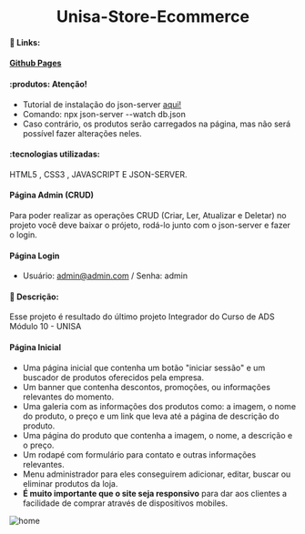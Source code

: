 <h1 align="center">Unisa-Store-Ecommerce</h1>

#### :sparkler: Links:

#### [Github Pages](https://leandroomenezes.github.io/Projeto_Integrador_Unisa/) 

#### :produtos: Atenção!

- Tutorial de instalação do json-server [aqui!](https://blog.betrybe.com/json-server/#2)
- Comando: npx json-server --watch db.json
- Caso contrário, os produtos serão carregados na página, mas não será possível fazer alterações neles.

#### :tecnologias utilizadas:

HTML5 , CSS3 , JAVASCRIPT E JSON-SERVER. 

#### Página Admin (CRUD)

Para poder realizar as operações CRUD (Criar, Ler, Atualizar e Deletar) no projeto você deve baixar o prójeto, rodá-lo junto com o json-server e fazer 
o login.

#### Página Login

- Usuário: admin@admin.com / Senha: admin

#### :scroll: Descrição:

Esse projeto é resultado do último projeto Integrador do Curso de ADS Módulo 10 - UNISA   

#### Página Inicial

- Uma página inicial que contenha um botão "iniciar sessão" e um buscador de produtos oferecidos pela empresa.
- Um banner que contenha descontos, promoções, ou informações relevantes do momento.
- Uma galeria com as informações dos produtos como: a imagem, o nome do produto, o preço e um link que leva até a página de descrição do produto.
- Uma página do produto que contenha a imagem, o nome, a descrição e o preço.
- Um rodapé com formulário para contato e outras informações relevantes.
- Menu administrador para eles conseguirem adicionar, editar, buscar ou eliminar produtos da loja.
- **É muito importante que o site seja responsivo** para dar aos clientes a facilidade de comprar através de dispositivos mobiles.

![home](https://github.com/LeandroOmenezes/Projeto_Integrador_Unisa/assets/97365752/76307ca8-b4a4-4073-8c82-1cc18eb4051e)







 
